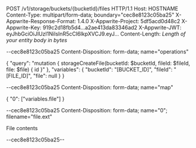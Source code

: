 POST /v1/storage/buckets/{bucketId}/files HTTP/1.1
Host: HOSTNAME
Content-Type: multipart/form-data; boundary="cec8e8123c05ba25"
X-Appwrite-Response-Format: 1.4.0
X-Appwrite-Project: 5df5acd0d48c2
X-Appwrite-Key: 919c2d18fb5d4...a2ae413da83346ad2
X-Appwrite-JWT: eyJhbGciOiJIUzI1NiIsInR5cCI6IkpXVCJ9.eyJ...
Content-Length: *Length of your entity body in bytes*

--cec8e8123c05ba25
Content-Disposition: form-data; name="operations"

{ "query": "mutation { storageCreateFile(bucketId: $bucketId, fileId: $fileId, file: $file) { id }" }, "variables": { "bucketId": "[BUCKET_ID]", "fileId": "[FILE_ID]", "file": null } }

--cec8e8123c05ba25
Content-Disposition: form-data; name="map"

{ "0": ["variables.file"] }

--cec8e8123c05ba25
Content-Disposition: form-data; name="0"; filename="file.ext"

File contents

--cec8e8123c05ba25--
